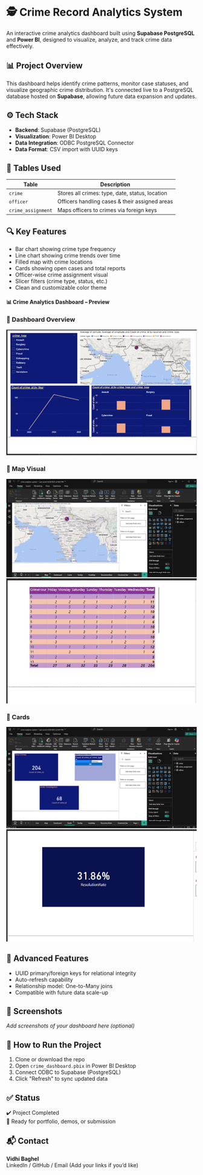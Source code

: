 # 🕵️ Crime Record Analytics System

An interactive crime analytics dashboard built using **Supabase PostgreSQL** and **Power BI**, designed to visualize, analyze, and track crime data effectively.


## 📊 Project Overview

This dashboard helps identify crime patterns, monitor case statuses, and visualize geographic crime distribution. It's connected live to a PostgreSQL database hosted on **Supabase**, allowing future data expansion and updates.


## ⚙️ Tech Stack

- **Backend**: Supabase (PostgreSQL)
- **Visualization**: Power BI Desktop
- **Data Integration**: ODBC PostgreSQL Connector
- **Data Format**: CSV import with UUID keys


## 🧾 Tables Used

| Table             | Description                                      |
|------------------|--------------------------------------------------|
| `crime`          | Stores all crimes: type, date, status, location |
| `officer`        | Officers handling cases & their assigned areas   |
| `crime_assignment` | Maps officers to crimes via foreign keys         |


## 🔍 Key Features

- Bar chart showing crime type frequency
- Line chart showing crime trends over time
- Filled map with crime locations
- Cards showing open cases and total reports
- Officer-wise crime assignment visual
- Slicer filters (crime type, status, etc.)
- Clean and customizable color theme

#### 📊 Crime Analytics Dashboard – Preview

### 🔹 Dashboard Overview
![Dashboard Overview](Dashboard_View.png)

### 🔹 Map Visual
![Map View](Map_View.png)
![Map View](Heatmap_View.png)

### 🔹 Cards
![Cards View](Cards_View.png)
![Cards View](Resolution_Rate.png)



## 🧠 Advanced Features

- UUID primary/foreign keys for relational integrity
- Auto-refresh capability
- Relationship model: One-to-Many joins
- Compatible with future data scale-up


## 📸 Screenshots

_Add screenshots of your dashboard here (optional)_


## 🚀 How to Run the Project

1. Clone or download the repo
2. Open `crime_dashboard.pbix` in Power BI Desktop
3. Connect ODBC to Supabase (PostgreSQL)
4. Click "Refresh" to sync updated data


## ✅ Status

✔️ Project Completed  
📂 Ready for portfolio, demos, or submission



## 📬 Contact

**Vidhi Baghel**  
LinkedIn / GitHub / Email (Add your links if you’d like)
